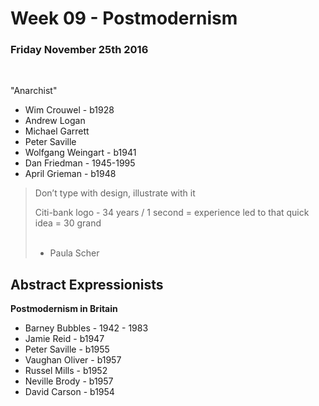 <h1> Week 09 - Postmodernism </h1>
<h3>Friday November 25th 2016</h3>

<br>

"Anarchist"
<ul>
<li>Wim Crouwel - b1928</li>
<li>Andrew Logan</li>
<li>Michael Garrett</li>
<li>Peter Saville</li>
<li>Wolfgang Weingart - b1941</li>
<li>Dan Friedman - 1945-1995</li>
<li>April Grieman - b1948</li>
</ul>

<blockquote>Don’t type with design, illustrate with it

Citi-bank logo - 34 years / 1 second = experience led to that quick idea = 30 grand<br><br>
- Paula Scher</blockquote>



<h2>Abstract Expressionists</h2>

<b>Postmodernism in Britain</b>

<ul>
<li>Barney Bubbles - 1942 - 1983</li>
<li>Jamie Reid - b1947</li>
<li>Peter Saville - b1955</li>
<li>Vaughan Oliver - b1957</li>
<li>Russel Mills - b1952</li>
<li>Neville Brody - b1957</li>
<li>David Carson - b1954</li>
</ul>